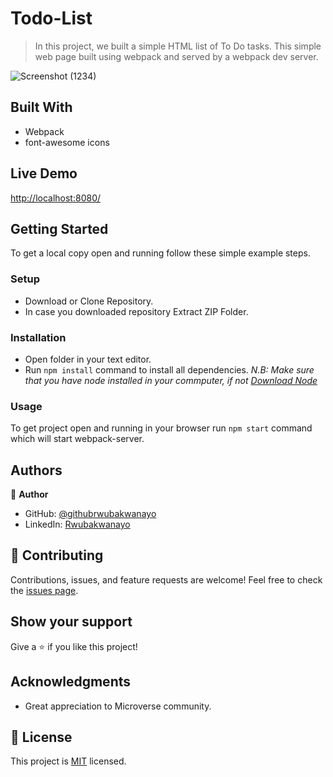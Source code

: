 # Todo-List

> In this project, we built a simple HTML list of To Do tasks. This simple web page  built using webpack and served by a webpack dev server.

![Screenshot (1234)](https://user-images.githubusercontent.com/68381641/165778410-7eda360c-4382-4a8b-87ec-40525a1d66e0.png)

## Built With

- Webpack
- font-awesome icons

## Live Demo

[http://localhost:8080/](http://localhost:8080//)

## Getting Started

To get a local copy open and running follow these simple example steps.

### Setup

- Download or Clone Repository.
- In case you downloaded repository Extract ZIP Folder.

### Installation

- Open folder in your text editor.
- Run `npm install` command to install all dependencies.
  _N.B: Make sure that you have node installed in your commputer, if not [Download Node](https://nodejs.org/en/)_

### Usage

To get project open and running in your browser run `npm start` command which will start webpack-server.

## Authors

:bust_in_silhouette: **Author**

- GitHub: [@githubrwubakwanayo](https://github.com/RWUBAKWANAYO)
- LinkedIn: [Rwubakwanayo](https://www.linkedin.com/in/rwubakwanayo-olivier)

## :handshake: Contributing

Contributions, issues, and feature requests are welcome!
Feel free to check the [issues page](../../issues/).

## Show your support

Give a :star:️ if you like this project!

## Acknowledgments

- Great appreciation to Microverse community.

## :memo: License

This project is [MIT](./MIT.md) licensed.
